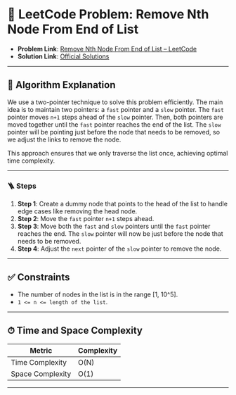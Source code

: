 # 🧩 LeetCode Problem: Remove Nth Node From End of List

- **Problem Link**: [Remove Nth Node From End of List – LeetCode](https://leetcode.com/problems/remove-nth-node-from-end-of-list/)
- **Solution Link**: [Official Solutions](https://leetcode.com/problems/remove-nth-node-from-end-of-list/solutions/)

---

## 🧠 Algorithm Explanation

We use a two-pointer technique to solve this problem efficiently. The main idea is to maintain two pointers: a `fast` pointer and a `slow` pointer. The `fast` pointer moves `n+1` steps ahead of the `slow` pointer. Then, both pointers are moved together until the `fast` pointer reaches the end of the list. The `slow` pointer will be pointing just before the node that needs to be removed, so we adjust the links to remove the node.

This approach ensures that we only traverse the list once, achieving optimal time complexity.

---

### 🪜 Steps

1. **Step 1**: Create a dummy node that points to the head of the list to handle edge cases like removing the head node.
2. **Step 2**: Move the `fast` pointer `n+1` steps ahead.
3. **Step 3**: Move both the `fast` and `slow` pointers until the `fast` pointer reaches the end. The `slow` pointer will now be just before the node that needs to be removed.
4. **Step 4**: Adjust the `next` pointer of the `slow` pointer to remove the node.

---

## ✅ Constraints

- The number of nodes in the list is in the range [1, 10^5].
- `1 <= n <= length of the list`.

---

## ⏱ Time and Space Complexity

| Metric            | Complexity |
|-------------------|------------|
| Time Complexity   | O(N)       |
| Space Complexity  | O(1)       |

---

